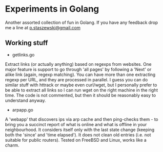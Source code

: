 # Experiments in Golang

Another assorted collection of fun in Golang.
If you have any feedback drop me a line at p.staszewski@gmail.com

Working stuff
-------------
* getlinks.go

Extract links (or actually anything) based on regexps from websites. One major feature is support to go through 'all pages' by following a 'Next' or alike link (again, regexp matching). You can have more than one extracting regexp per URL, and they are processed in parallel. I guess you can do similar stuff with httrack or maybe even curl/wget, but I personally prefer to be able to extract all links so I can run wget on the right machine in the right time. The code is not commented, but then it should be reasonably easy to understand anyway.

* arpapp.go

A 'webapp' that discovers ips via arp cache and then ping-checks them - to bring you a succinct report of what is online and what is offline in your neighbourhood. It considers itself only with the last state change (keeping both the 'since' and 'time elapsed'). It does not clean old entries (i.e. not suitable for public routers). Tested on FreeBSD and Linux, works like a charm.
